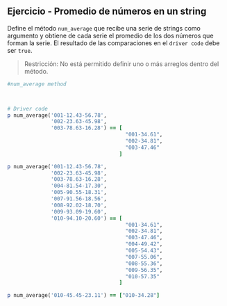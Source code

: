 ## Ejercicio - Promedio de números en un string

Define el método `num_average` que recibe una serie de strings como argumento y obtiene de cada serie el promedio de los dos números que forman la serie. El resultado de las comparaciones en el `driver code` debe ser `true`. 

>Restricción: No está permitido definir uno o más arreglos dentro del método.

```ruby
#num_average method



# Driver code
p num_average('001-12.43-56.78', 
              '002-23.63-45.98', 
              '003-78.63-16.28') == [
                                      "001-34.61", 
                                      "002-34.81", 
                                      "003-47.46"
                                    ]

p num_average('001-12.43-56.78', 
              '002-23.63-45.98', 
              '003-78.63-16.28',
              '004-81.54-17.30',
              '005-90.55-18.31',
              '007-91.56-18.56',
              '008-92.02-18.70',
              '009-93.09-19.60',
              '010-94.10-20.60') == [
                                      "001-34.61", 
                                      "002-34.81", 
                                      "003-47.46", 
                                      "004-49.42", 
                                      "005-54.43", 
                                      "007-55.06", 
                                      "008-55.36", 
                                      "009-56.35", 
                                      "010-57.35"
                                    ]

p num_average('010-45.45-23.11') == ["010-34.28"]
```